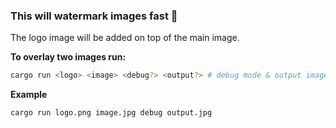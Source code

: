 <h3>This will watermark images fast 🚀</h3>

The logo image will be added on top of the main image.

**To overlay two images run:**
```bash
cargo run <logo> <image> <debug?> <output?> # debug mode & output image are is optional
```
**Example**
```bash
cargo run logo.png image.jpg debug output.jpg
```